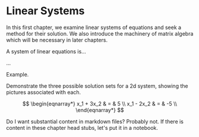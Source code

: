 Linear Systems
=======================


In this first chapter, we examine linear systems of equations and seek a method for their solution.  We also introduce
the machinery of matrix algebra which will be necessary in later chapters.

A system of linear equations is...


...


Example.


Demonstrate the three possible solution sets for a 2d system, showing the pictures associated with each.

$$
\begin{eqnarray*}
x_1 + 3x_2 & = & 5 \\
x_1 - 2x_2 & = & -5 \\
\end{eqnarray*}
$$

Do I want substantial content in markdown files?  Probably not.  If there is content in these chapter head stubs, let's put it in a notebook.




